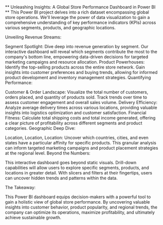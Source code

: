 ** Unleashing Insights: A Global Store Performance Dashboard in Power BI ** 
This Power BI project delves into a rich dataset encompassing global store operations. We'll leverage the power of data visualization to gain a comprehensive understanding of key performance indicators (KPIs) across various segments, products, and geographic locations.

Unveiling Revenue Streams:

Segment Spotlight: Dive deep into revenue generation by segment. Our interactive dashboard will reveal which segments contribute the most to the company's bottom line, empowering data-driven decisions for targeted marketing campaigns and resource allocation.
Product Powerhouses: Identify the top-selling products across the entire store network. Gain insights into customer preferences and buying trends, allowing for informed product development and inventory management strategies.
Quantifying Performance:

Customer & Order Landscape: Visualize the total number of customers, orders placed, and quantity of products sold. Track trends over time to assess customer engagement and overall sales volume.
Delivery Efficiency: Analyze average delivery times across various locations, providing valuable insights into logistics optimization and customer satisfaction.
Financial Fitness: Calculate total shipping costs and total income generated, offering a clear picture of profitability across different segments and product categories.
Geographic Deep Dive:

Location, Location, Location: Uncover which countries, cities, and even states have a particular affinity for specific products. This granular analysis can inform targeted marketing campaigns and product placement strategies at the regional level.
Beyond the Numbers:

This interactive dashboard goes beyond static visuals.  Drill-down capabilities will allow users to explore specific segments, products, and locations in greater detail.  With slicers and filters at their fingertips, users can uncover hidden trends and patterns within the data.

The Takeaway:

This Power BI dashboard equips decision-makers with a powerful tool to gain a holistic view of global store performance.  By uncovering valuable insights into customer behavior, product popularity, and regional trends, the company can optimize its operations, maximize profitability, and ultimately achieve sustainable growth.